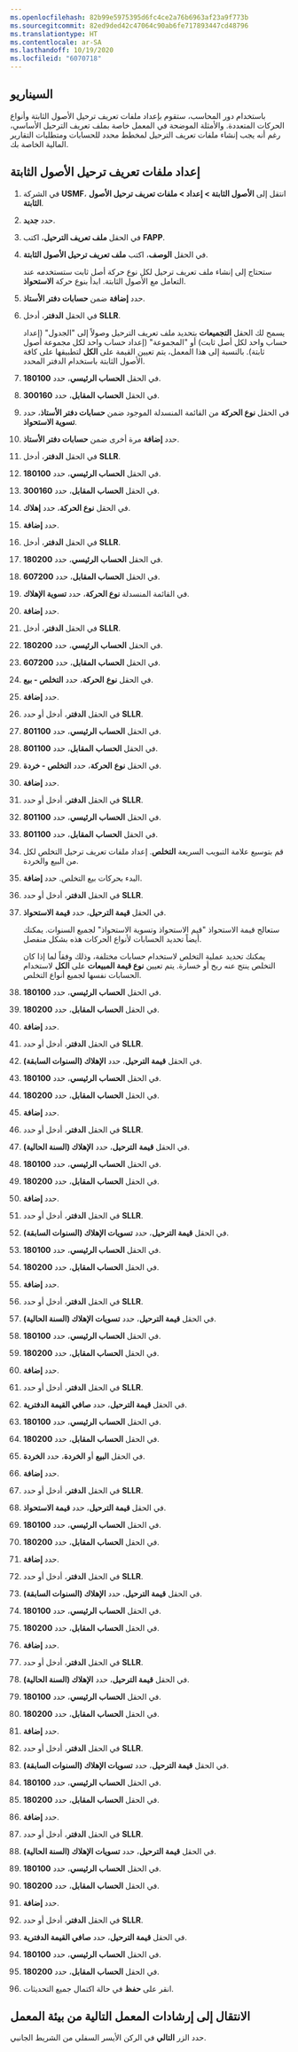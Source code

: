 ```yaml
---
ms.openlocfilehash: 82b99e5975395d6fc4ce2a76b6963af23a9f773b
ms.sourcegitcommit: 82ed9ded42c47064c90ab6fe717893447cd48796
ms.translationtype: HT
ms.contentlocale: ar-SA
ms.lasthandoff: 10/19/2020
ms.locfileid: "6070718"
---
```

## <a name="scenario"></a>السيناريو 

باستخدام دور المحاسب، ستقوم بإعداد ملفات تعريف ترحيل الأصول الثابتة وأنواع الحركات المتعددة.  والأمثلة الموضحة في المعمل خاصة بملف تعريف الترحيل الأساسي، رغم أنه يجب إنشاء ملفات تعريف الترحيل لمخطط محدد للحسابات ومتطلبات التقارير المالية الخاصة بك.


## <a name="set-up-fixed-asset-posting-profiles"></a>إعداد ملفات تعريف ترحيل الأصول الثابتة

1.  في الشركة **USMF**، انتقل إلى **الأصول الثابتة > إعداد > ملفات تعريف ترحيل الأصول الثابتة**.
2.  حدد **جديد**.
3.  في الحقل **ملف تعريف الترحيل**، اكتب **FAPP**.
4.  في الحقل **الوصف**، اكتب **ملف تعريف ترحيل الأصول الثابتة**. 

    ستحتاج إلى إنشاء ملف تعريف ترحيل لكل نوع حركة أصل ثابت ستستخدمه عند التعامل مع الأصول الثابتة. ابدأ بنوع حركة **الاستحواذ**.

5.  حدد **إضافة** ضمن **حسابات دفتر الأستاذ**.

6.  في الحقل **الدفتر**، أدخل **SLLR**.
    
    يسمح لك الحقل **التجميعات** بتحديد ملف تعريف الترحيل وصولاً إلى "الجدول" (إعداد حساب واحد لكل أصل ثابت) أو "المجموعة" (إعداد حساب واحد لكل مجموعة أصول ثابتة). بالنسبة إلى هذا المعمل، يتم تعيين القيمة على **الكل** لتطبيقها على كافة الأصول الثابتة باستخدام الدفتر المحدد.
7.  في الحقل **الحساب الرئيسي**، حدد **180100**.
8.  في الحقل **الحساب** **المقابل**، حدد **300160**. 
9.  في الحقل **نوع الحركة** من القائمة المنسدلة الموجود ضمن **حسابات دفتر الأستاذ**، حدد **تسوية الاستحواذ**.
10.  حدد **إضافة** مرة أخرى ضمن **حسابات دفتر الأستاذ**.
11.  في الحقل **الدفتر**، أدخل **SLLR**.
12.  في الحقل **الحساب الرئيسي**، حدد **180100**.
13.  في الحقل **الحساب** **المقابل**، حدد **300160**. 
14. في الحقل **نوع الحركة**، حدد **إهلاك**.
15. حدد **إضافة**.
16. في الحقل **الدفتر**، أدخل **SLLR**.
17. في الحقل **الحساب** **الرئيسي**، حدد **180200**.
18. في الحقل **الحساب المقابل**، حدد **607200**.
19. في القائمة المنسدلة **نوع الحركة**، حدد **تسوية الإهلاك**.
1. حدد **إضافة**.
2. في الحقل **الدفتر**، أدخل **SLLR**.
3. في الحقل **الحساب** **الرئيسي**، حدد **180200**.
4. في الحقل **الحساب** **المقابل**، حدد **607200**.
5. في الحقل **نوع** **الحركة**، حدد **التخلص - بيع**.
6. حدد **إضافة**.
7. في الحقل **الدفتر**، أدخل أو حدد **‎SLLR**.
8. في الحقل **الحساب** **الرئيسي**، حدد **801100**.
9. في الحقل **الحساب** **المقابل**، حدد **801100**.
1. في الحقل **نوع** **الحركة**، حدد **التخلص - خردة**.
2. حدد **إضافة**.
3. في الحقل **الدفتر**، أدخل أو حدد **‎SLLR**.
4. في الحقل **الحساب** **الرئيسي**، حدد **801100**.
5. في الحقل **الحساب** **المقابل**، حدد **801100**.
6. قم بتوسيع علامة التبويب السريعة **التخلص**. إعداد ملفات تعريف ترحيل التخلص لكل من البيع والخردة.
7. البدء بحركات بيع التخلص. حدد **إضافة**.
8. في الحقل **الدفتر**، أدخل أو حدد **‎SLLR**.
9. في الحقل **قيمة الترحيل**، حدد **قيمة الاستحواذ**.
    
    ستعالج قيمة الاستحواذ "قيم الاستحواذ وتسوية الاستحواذ" لجميع السنوات. يمكنك أيضاً تحديد الحسابات لأنواع الحركات هذه بشكل منفصل.
    
    يمكنك تحديد عملية التخلص لاستخدام حسابات مختلفة، وذلك وفقاً لما إذا كان التخلص ينتج عنه ربح أو خسارة. يتم تعيين **نوع قيمة المبيعات** على **الكل** لاستخدام الحسابات نفسها لجميع أنواع التخلص.
10. في الحقل **الحساب** **الرئيسي**، حدد **180100**.
11. في الحقل **الحساب** **المقابل**، حدد **180200**.
12. حدد **إضافة**.
13. في الحقل **الدفتر**، أدخل أو حدد **‎SLLR**.
14. في الحقل **قيمة الترحيل**، حدد **الإهلاك (السنوات السابقة)**.
15. في الحقل **الحساب** **الرئيسي**، حدد **180100**.
16. في الحقل **الحساب** **المقابل**، حدد **180200**.
17. حدد **إضافة**.
18. في الحقل **الدفتر**، أدخل أو حدد **‎SLLR**.
19. في الحقل **قيمة** **الترحيل**، حدد **الإهلاك (السنة الحالية)**.
20. في الحقل **الحساب** **الرئيسي**، حدد **180100**.
21. في الحقل **الحساب** **المقابل**، حدد **180200**.
22. حدد **إضافة**.
23. في الحقل **الدفتر**، أدخل أو حدد **‎SLLR**.
24. في الحقل **قيمة الترحيل**، حدد **تسويات الإهلاك (السنوات السابقة)**.
25. في الحقل **الحساب الرئيسي**، حدد **180100**.
26. في الحقل **الحساب المقابل**، حدد **180200**.
27. حدد **إضافة**.
28. في الحقل **الدفتر**، أدخل أو حدد **‎SLLR**.
29. في الحقل **قيمة الترحيل**، حدد **تسويات الإهلاك (السنة الحالية)**.
30. في الحقل **الحساب الرئيسي**، حدد **180100**.
31. في الحقل **الحساب المقابل**، حدد **180200**.
32. حدد **إضافة**.
33. في الحقل **الدفتر**، أدخل أو حدد **‎SLLR**.
34. في الحقل **قيمة الترحيل**، حدد **صافي القيمة الدفترية**.
35. في الحقل **الحساب** **الرئيسي**، حدد **180100**.
36. في الحقل **الحساب** **المقابل**، حدد **180200**.
37. في الحقل **البيع** أو **الخردة**، حدد **الخردة**.
38. حدد **إضافة**.
39. في الحقل **الدفتر**، أدخل أو حدد **‎SLLR**.
40. في الحقل **قيمة الترحيل**، حدد **قيمة الاستحواذ**.
41. في الحقل **الحساب** **الرئيسي**، حدد **180100**.
42. في الحقل **الحساب** **المقابل**، حدد **180200**.
43. حدد **إضافة**.
44. في الحقل **الدفتر**، أدخل أو حدد **‎SLLR**.
45. في الحقل **قيمة الترحيل**، حدد **الإهلاك (السنوات السابقة)**.
46. في الحقل **الحساب** **الرئيسي**، حدد **180100**.
47. في الحقل **الحساب** **المقابل**، حدد **180200**.
48. حدد **إضافة**.
49. في الحقل **الدفتر**، أدخل أو حدد **‎SLLR**.
50. في الحقل **قيمة الترحيل**، حدد **الإهلاك (السنة الحالية)**.
51. في الحقل **الحساب** **الرئيسي**، حدد **180100**.
52. في الحقل **الحساب** **المقابل**، حدد **180200**.
53. حدد **إضافة**.
54. في الحقل **الدفتر**، أدخل أو حدد **‎SLLR**.
55. في الحقل **قيمة الترحيل**، حدد **تسويات الإهلاك (السنوات السابقة)**.
56. في الحقل **الحساب** **الرئيسي**، حدد **180100**.
57. في الحقل **الحساب** **المقابل**، حدد **180200**.
58. حدد **إضافة**.
59. في الحقل **الدفتر**، أدخل أو حدد **‎SLLR**.
60. في الحقل **قيمة الترحيل**، حدد **تسويات الإهلاك (السنة الحالية)**.
61. في الحقل **الحساب** **الرئيسي**، حدد **180100**.
62. في الحقل **الحساب** **المقابل**، حدد **180200**.
63. حدد **إضافة**.
64. في الحقل **الدفتر**، أدخل أو حدد **‎SLLR**.
65. في الحقل **قيمة الترحيل**، حدد **صافي القيمة الدفترية**.
66. في الحقل **الحساب** **الرئيسي**، حدد **180100**.
67. في الحقل **الحساب** **المقابل**، حدد **180200**.
68. انقر على **حفظ** في حالة اكتمال جميع التحديثات.

## <a name="go-to-the-next-lab-instructions-from-the-lab-environment"></a>الانتقال إلى إرشادات المعمل التالية من بيئة المعمل
 
حدد الزر **التالي** في الركن الأيسر السفلي من الشريط الجانبي. 


